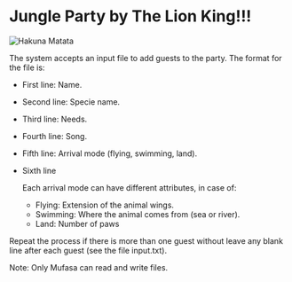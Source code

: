 # Jungle Party by The Lion King!!!

![Hakuna Matata](https://youmeandemetophobia.files.wordpress.com/2016/04/keep-calm-and-hakuna-matata.jpg?w=334&h=346)

The system accepts an input file to add guests to the party. The format for the file is:
* First line: Name.
* Second line: Specie name.
* Third line: Needs.
* Fourth line: Song.
* Fifth line: Arrival mode (flying, swimming, land).
* Sixth line

   Each arrival mode can have different attributes, in case of:
   * Flying: Extension of the animal wings.
   * Swimming: Where the animal comes from (sea or river).
   * Land: Number of paws

Repeat the process if there is more than one guest without leave any blank line after each guest (see the file input.txt).

Note: Only Mufasa can read and write files.